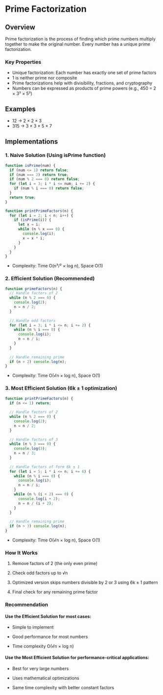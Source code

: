 # Prime Factorization

## Overview
Prime factorization is the process of finding which prime numbers multiply together to make the original number. Every number has a unique prime factorization.

### Key Properties
- Unique factorization: Each number has exactly one set of prime factors
- 1 is neither prime nor composite
- Prime factorizations help with divisibility, fractions, and cryptography
- Numbers can be expressed as products of prime powers (e.g., 450 = 2 × 3² × 5²)

## Examples
- 12 → 2 × 2 × 3
- 315 → 3 × 3 × 5 × 7

## Implementations

### 1. Naive Solution (Using isPrime function)
```javascript
function isPrime(num) {
  if (num <= 1) return false;
  if (num === 2) return true;
  if (num % 2 === 0) return false;
  for (let i = 3; i * i <= num; i += 2) {
    if (num % i === 0) return false;
  }
  return true;
}

function printPrimeFactors(n) {
  for (let i = 2; i < n; i++) {
    if (isPrime(i)) {
      let x = i;
      while (n % x === 0) {
        console.log(i);
        x = x * i;
      }
    }
  }
}
```
- Complexity: Time O(n³/² × log n), Space O(1)

### 2. Efficient Solution (Recommended)

```javascript
function primeFactors(n) {
  // Handle factors of 2
  while (n % 2 === 0) {
    console.log(2);
    n = n / 2;
  }
  
  // Handle odd factors
  for (let i = 3; i * i <= n; i += 2) {
    while (n % i === 0) {
      console.log(i);
      n = n / i;
    }
  }
  
  // Handle remaining prime
  if (n > 2) console.log(n);
}
```
- Complexity: Time O(√n × log n), Space O(1)

### 3. Most Efficient Solution (6k ± 1 optimization)

```javascript
function printPrimeFactors(n) {
  if (n <= 1) return;
  
  // Handle factors of 2
  while (n % 2 === 0) {
    console.log(2);
    n = n / 2;
  }
  
  // Handle factors of 3
  while (n % 3 === 0) {
    console.log(3);
    n = n / 3;
  }
  
  // Handle factors of form 6k ± 1
  for (let i = 5; i * i <= n; i += 6) {
    while (n % i === 0) {
      console.log(i);
      n = n / i;
    }
    while (n % (i + 2) === 0) {
      console.log(i + 2);
      n = n / (i + 2);
    }
  }
  
  // Handle remaining prime
  if (n > 3) console.log(n);
}
```

- Complexity: Time O(√n × log n), Space O(1)

### How It Works
1. Remove factors of 2 (the only even prime)

2. Check odd factors up to √n

3. Optimized version skips numbers divisible by 2 or 3 using 6k ± 1 pattern

4. Final check for any remaining prime factor

### Recommendation
#### Use the Efficient Solution for most cases:

- Simple to implement

- Good performance for most numbers

- Time complexity O(√n × log n)

#### Use the Most Efficient Solution for performance-critical applications:

- Best for very large numbers

- Uses mathematical optimizations

- Same time complexity with better constant factors
